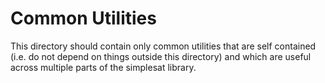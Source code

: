 # Common Utilities

This directory should contain only common utilities that are self contained (i.e. do not depend on things outside
this directory) and which are useful across multiple parts of the simplesat library.